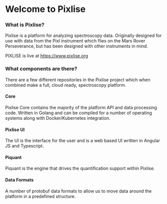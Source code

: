 # Welcome to Pixlise

### What is Pixlise?

Pixlise is a platform for analyzing spectroscopy data. Originally designed for use with data from the Pixl instrument
which flies on the Mars Rover Perseverance, but has been designed with other instruments in mind.

PIXLISE is live at https://www.pixlise.org

### What components are there?

There are a few different repositories in the Pixlise project which when combined make a full, cloud ready, spectroscopy platform.

#### Core

Pixlise Core contains the majority of the platform API and data processing code. Written in Golang and can be compiled for a number of operating systems along with Docker/Kubernetes integration.

#### Pixlise UI

The UI is the interface for the user and is a web based UI written in Angular JS and Typescript.

#### Piquant

Piquant is the engine that drives the quantification support within Pixlise.

#### Data Formats

A number of protobuf data formats to allow us to move data around the platform in a predefined structure.
